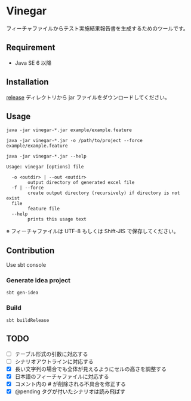 Vinegar
=======

フィーチャファイルからテスト実施結果報告書を生成するためのツールです。

## Requirement

* Java SE 6 以降

## Installation

[release](vinegar-cui/releases) ディレクトリから jar ファイルをダウンロードしてください。

## Usage

```
java -jar vinegar-*.jar example/example.feature
```

```
java -jar vinegar-*.jar -o /path/to/project --force example/example.feature
```

```
java -jar vinegar-*.jar --help
```

```
Usage: vinegar [options] file

  -o <outdir> | --out <outdir>
        output directory of generated excel file
  -f | --force
        create output directory (recursively) if directory is not exist
  file
        feature file
  --help
        prints this usage text
```

※ フィーチャファイルは UTF-8 もしくは Shift-JIS で保存してください。

## Contribution

Use sbt console

### Generate idea project

```
sbt gen-idea
```

### Build

```
sbt buildRelease
```

## TODO

- [ ] テーブル形式の引数に対応する
- [ ] シナリオアウトラインに対応する
- [x] 長い文字列の場合でも全体が見えるようにセルの高さを調整する
- [x] 日本語のフィーチャファイルに対応する
- [x] コメント内の # が削除される不具合を修正する
- [x] @pending タグが付いたシナリオは読み飛ばす
